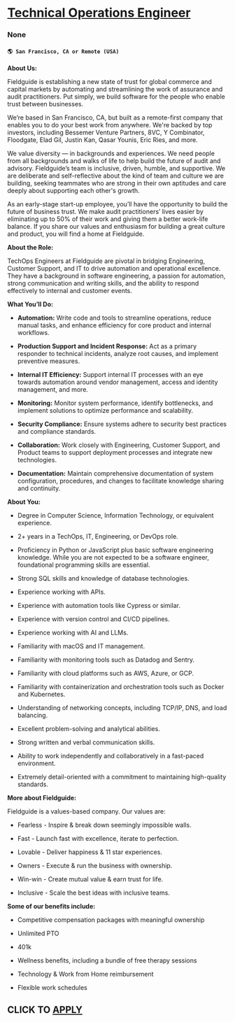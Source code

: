 # [Technical Operations Engineer](https://www.remotewlb.com/apply/technical-operations-engineer-129134)  
### None  
#### `🌎 San Francisco, CA or Remote (USA)`  

**About Us:**

Fieldguide is establishing a new state of trust for global commerce and capital markets by automating and streamlining the work of assurance and audit practitioners. Put simply, we build software for the people who enable trust between businesses.

We’re based in San Francisco, CA, but built as a remote-first company that enables you to do your best work from anywhere. We're backed by top investors, including Bessemer Venture Partners, 8VC, Y Combinator, Floodgate, Elad Gil, Justin Kan, Qasar Younis, Eric Ries, and more.

We value diversity — in backgrounds and experiences. We need people from all backgrounds and walks of life to help build the future of audit and advisory. Fieldguide’s team is inclusive, driven, humble, and supportive. We are deliberate and self-reflective about the kind of team and culture we are building, seeking teammates who are strong in their own aptitudes and care deeply about supporting each other's growth.

As an early-stage start-up employee, you’ll have the opportunity to build the future of business trust. We make audit practitioners’ lives easier by eliminating up to 50% of their work and giving them a better work-life balance. If you share our values and enthusiasm for building a great culture and product, you will find a home at Fieldguide.

 **About the Role:**

TechOps Engineers at Fieldguide are pivotal in bridging Engineering, Customer Support, and IT to drive automation and operational excellence. They have a background in software engineering, a passion for automation, strong communication and writing skills, and the ability to respond effectively to internal and customer events.  

 **What You’ll Do:**

  *  **Automation:** Write code and tools to streamline operations, reduce manual tasks, and enhance efficiency for core product and internal workflows.

  *  **Production Support and Incident Response:** Act as a primary responder to technical incidents, analyze root causes, and implement preventive measures.

  *  **Internal IT Efficiency:** Support internal IT processes with an eye towards automation around vendor management, access and identity management, and more.

  *  **Monitoring:** Monitor system performance, identify bottlenecks, and implement solutions to optimize performance and scalability.

  *  **Security Compliance:** Ensure systems adhere to security best practices and compliance standards.

  *  **Collaboration:** Work closely with Engineering, Customer Support, and Product teams to support deployment processes and integrate new technologies.

  *  **Documentation:** Maintain comprehensive documentation of system configuration, procedures, and changes to facilitate knowledge sharing and continuity.  

 **About You:**

  * Degree in Computer Science, Information Technology, or equivalent experience.

  * 2+ years in a TechOps, IT, Engineering, or DevOps role.

  * Proficiency in Python or JavaScript plus basic software engineering knowledge. While you are not expected to be a software engineer, foundational programming skills are essential.

  * Strong SQL skills and knowledge of database technologies.

  * Experience working with APIs.

  * Experience with automation tools like Cypress or similar.

  * Experience with version control and CI/CD pipelines.

  * Experience working with AI and LLMs.

  * Familiarity with macOS and IT management.

  * Familiarity with monitoring tools such as Datadog and Sentry.

  * Familiarity with cloud platforms such as AWS, Azure, or GCP.

  * Familiarity with containerization and orchestration tools such as Docker and Kubernetes.

  * Understanding of networking concepts, including TCP/IP, DNS, and load balancing.

  * Excellent problem-solving and analytical abilities.

  * Strong written and verbal communication skills.

  * Ability to work independently and collaboratively in a fast-paced environment.

  * Extremely detail-oriented with a commitment to maintaining high-quality standards.

 **More about Fieldguide:**

Fieldguide is a values-based company. Our values are:

  * Fearless - Inspire & break down seemingly impossible walls.

  * Fast - Launch fast with excellence, iterate to perfection.

  * Lovable - ​​Deliver happiness & 11 star experiences. 

  * Owners - Execute & run the business with ownership.

  * Win-win - Create mutual value & earn trust for life. 

  * Inclusive - Scale the best ideas with inclusive teams. 

**Some of our benefits include:**

  * Competitive compensation packages with meaningful ownership

  * Unlimited PTO

  * 401k

  * Wellness benefits, including a bundle of free therapy sessions

  * Technology & Work from Home reimbursement

  * Flexible work schedules

  
## CLICK TO [APPLY](https://www.remotewlb.com/apply/technical-operations-engineer-129134)

